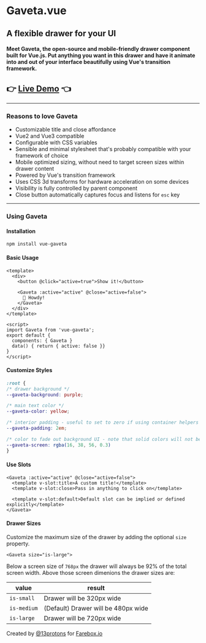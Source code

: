 # Gaveta.vue 

## A flexible drawer for your UI

#### Meet <strong>Gaveta</strong>, the open-source and mobile-friendly drawer component built for Vue.js. Put anything you want in this drawer and have it animate into and out of your interface beautifully using Vue's transition framework.
  
<slot>

## 👉 [Live Demo](https://farebox.github.io/gaveta/) 👈

</slot>

---

### Reasons to love Gaveta

 * Customizable title and close affordance
 * Vue2 and Vue3 compatible
 * Configurable with CSS variables
 * Sensible and minimal stylesheet that's probably compatible with your framework of choice
 * Mobile optimized sizing, without need to target screen sizes within drawer content
 * Powered by Vue's transition framework
 * Uses CSS 3d transforms for hardware acceleration on some devices
 * Visibility is fully controlled by parent component
 * Close button automatically captures focus and listens for `esc` key

---

### Using Gaveta

#### Installation

```
npm install vue-gaveta
```

#### Basic Usage

```vue
<template>
  <div>
    <button @click="active=true">Show it!</button>

    <Gaveta :active="active" @close="active=false">
      👋 Howdy!
    </Gaveta>
  </div>
</template>

<script>
import Gaveta from 'vue-gaveta';
export default {
  components: { Gaveta }
  data() { return { active: false }}
}
</script>
```
  
#### Customize Styles

```css
:root {
/* drawer background */
--gaveta-background: purple;

/* main text color */
--gaveta-color: yellow;

/* interior padding - useful to set to zero if using container helpers */
--gaveta-padding: 2em;

/* color to fade out background UI - note that solid colors will not be transparent */
--gaveta-screen: rgba(16, 38, 56, 0.3)
}
```

#### Use Slots

```vue
<Gaveta :active="active" @close="active=false">
  <template v-slot:title>A custom title!</template>
  <template v-slot:close>Pass in anything to click on</template>

  <template v-slot:default>Default slot can be implied or defined explicitly</template>
</Gaveta>
```

#### Drawer Sizes

Customize the maximum size of the drawer by adding the optional `size` property. 

```vue
<Gaveta size="is-large">
```

Below a screen size of `768px` the drawer will always be 92% of the total screen width. Above those screen dimenions the drawer sizes are: 

value | result
------|-------
`is-small` | Drawer will be 320px wide 
`is-medium` | (Default) Drawer will be 480px wide 
`is-large` | Drawer will be 720px wide 


Created by [@13protons](https://13protons.com) for [Farebox.io](https://farebox.io)